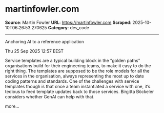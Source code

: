 # martinfowler.com

**Source**: Martin Fowler
**URL**: https://martinfowler.com
**Scraped**: 2025-10-10T06:26:53.270625
**Category**: dev_code

---

Anchoring AI to a reference application

Thu 25 Sep 2025 12:57 EEST

Service templates are a typical building block in the “golden paths” organisations build for their engineering teams, to make it easy to do the right thing. The templates are supposed to be the role models for all the services in the organisation, always representing the most up to date coding patterns and standards. One of the challenges with service templates though is that once a team instantiated a service with one, it’s tedious to feed template updates back to those services. Birgitta Böckeler considers whether GenAI can help with that.

more…
